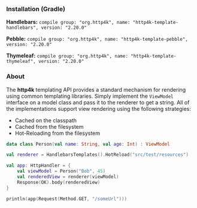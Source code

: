 ### Installation (Gradle)
**Handlebars:** ```compile group: "org.http4k", name: "http4k-template-handlebars", version: "2.20.0"```

**Pebble:** ```compile group: "org.http4k", name: "http4k-template-pebble", version: "2.20.0"```

**Thymeleaf:** ```compile group: "org.http4k", name: "http4k-template-thymeleaf", version: "2.20.0"```

### About
The **http4k** templating API provides a standard mechanism for rendering using common templating libraries. Simply implement the `ViewModel` interface on a model class and pass it to the renderer to get a string. All of the implementations support view rendering using the following strategies:

* Cached on the classpath
* Cached from the filesystem
* Hot-Reloading from the filesystem

```kotlin
data class Person(val name: String, val age: Int) : ViewModel

val renderer = HandlebarsTemplates().HotReload("src/test/resources")

val app: HttpHandler = {
    val viewModel = Person("Bob", 45)
    val renderedView = renderer(viewModel)
    Response(OK).body(renderedView)
}

println(app(Request(Method.GET, "/someUrl")))
```
